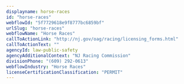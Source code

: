 ```yaml
---
displayname: horse-races
id: "horse-races"
webflowId: "5f7729618e9f8777bc6859bf"
urlSlug: "horse-races"
webflowName: "Horse Races"
callToActionLink: "http://nj.gov/oag/racing/licensing_forms.html"
callToActionText: ""
agencyId: law-public-safety
agencyAdditionalContext: "NJ Racing Commission"
divisionPhone: "(609) 292-0613"
webflowIndustry: "Horse Races"
licenseCertificationClassification: "PERMIT"
---
```

